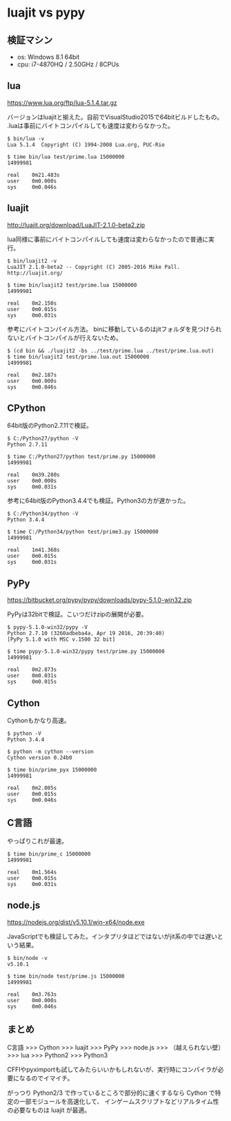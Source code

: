 ﻿luajit vs pypy
==============

検証マシン
----------

 * os: Windows 8.1 64bit
 * cpu: i7-4870HQ / 2.50GHz / 8CPUs


lua
---

https://www.lua.org/ftp/lua-5.1.4.tar.gz

バージョンはluajitと揃えた。自前でVisualStudio2015で64bitビルドしたもの。
.luaは事前にバイトコンパイルしても速度は変わらなかった。

    $ bin/lua -v
    Lua 5.1.4  Copyright (C) 1994-2008 Lua.org, PUC-Rio

    $ time bin/lua test/prime.lua 15000000
    14999981

    real    0m21.483s
    user    0m0.000s
    sys     0m0.046s


luajit
------

http://luajit.org/download/LuaJIT-2.1.0-beta2.zip

lua同様に事前にバイトコンパイルしても速度は変わらなかったので普通に実行。

    $ bin/luajit2 -v
    LuaJIT 2.1.0-beta2 -- Copyright (C) 2005-2016 Mike Pall. http://luajit.org/

    $ time bin/luajit2 test/prime.lua 15000000
    14999981

    real    0m2.150s
    user    0m0.015s
    sys     0m0.031s

参考にバイトコンパイル方法。
binに移動しているのはjitフォルダを見つけられないとバイトコンパイルが行えないため。

    $ (cd bin && ./luajit2 -bs ../test/prime.lua ../test/prime.lua.out)
    $ time bin/luajit2 test/prime.lua.out 15000000
    14999981

    real    0m2.187s
    user    0m0.000s
    sys     0m0.046s


CPython
-------

64bit版のPython2.7.11で検証。

    $ C:/Python27/python -V
    Python 2.7.11

    $ time C:/Python27/python test/prime.py 15000000
    14999981

    real    0m39.280s
    user    0m0.000s
    sys     0m0.031s

参考に64bit版のPython3.4.4でも検証。Python3の方が遅かった。

    $ C:/Python34/python -V
    Python 3.4.4

    $ time C:/Python34/python test/prime3.py 15000000
    14999981

    real    1m41.368s
    user    0m0.015s
    sys     0m0.031s


PyPy
----

https://bitbucket.org/pypy/pypy/downloads/pypy-5.1.0-win32.zip

PyPyは32bitで検証。こいつだけzipの展開が必要。

    $ pypy-5.1.0-win32/pypy -V
    Python 2.7.10 (3260adbeba4a, Apr 19 2016, 20:39:40)
    [PyPy 5.1.0 with MSC v.1500 32 bit]

    $ time pypy-5.1.0-win32/pypy test/prime.py 15000000
    14999981

    real    0m2.873s
    user    0m0.031s
    sys     0m0.015s


Cython
------

Cythonもかなり高速。

    $ python -V
    Python 3.4.4

    $ python -m cython --version
    Cython version 0.24b0

    $ time bin/prime_pyx 15000000
    14999981

    real    0m2.085s
    user    0m0.015s
    sys     0m0.046s


C言語
-----

やっぱりこれが最速。

    $ time bin/prime_c 15000000
    14999981

    real    0m1.564s
    user    0m0.015s
    sys     0m0.031s


node.js
-------

https://nodejs.org/dist/v5.10.1/win-x64/node.exe

JavaScriptでも検証してみた。インタプリタほどではないがjit系の中では遅いという結果。

    $ bin/node -v
    v5.10.1

    $ time bin/node test/prime.js 15000000
    14999981

    real    0m3.763s
    user    0m0.000s
    sys     0m0.046s


まとめ
------

C言語 >>> Cython >>> luajit >>> PyPy >>> node.js >>> （越えられない壁） >>> lua >>> Python2 >>> Python3

CFFIやpyximportも試してみたらいいかもしれないが、実行時にコンパイラが必要になるのでイマイチ。

がっつり Python2/3 で作っているところで部分的に速くするなら Cython で特定の一部モジュールを高速化して、
インゲームスクリプトなどリアルタイム性の必要なものは luajit が最適。

